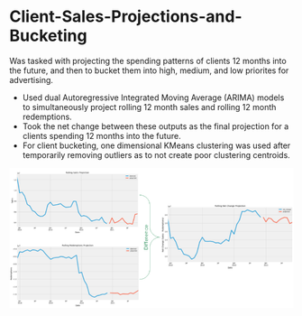 # Client-Sales-Projections-and-Bucketing
Was tasked with projecting the spending patterns of clients 12 months into the future, and then to bucket them into high, medium, and low priorites for advertising.

- Used dual Autoregressive Integrated Moving Average (ARIMA) models to simultaneously project rolling 12 month sales and rolling 12 month redemptions.
- Took the net change between these outputs as the final projection for a clients spending 12 months into the future.
- For client bucketing, one dimensional KMeans clustering was used after temporarily removing outliers as to not create poor clustering centroids.

![alt text](https://github.com/MadMattF/Client-Sales-Projections-and-Bucketing/blob/main/Projections%20Visual%20Example.PNG?raw=true)
